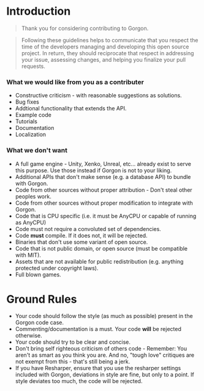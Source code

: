 # Introduction

>Thank you for considering contributing to Gorgon. 

>Following these guidelines helps to communicate that you respect the time of the developers managing and developing this open source project. In return, they should reciprocate that respect in addressing your issue, assessing changes, and helping you finalize your pull requests.

### What we would like from you as a contributer

* Constructive criticism - with reasonable suggestions as solutions.
* Bug fixes
* Addtional functionality that extends the API.
* Example code
* Tutorials
* Documentation
* Localization

### What we don't want

* A full game engine - Unity, Xenko, Unreal, etc... already exist to serve this purpose. Use those instead if Gorgon is not to your liking.
* Additional APIs that don't make sense (e.g. a database API) to bundle with Gorgon.
* Code from other sources without proper attribution - Don't steal other peoples work.
* Code from other sources without proper modification to integrate with Gorgon.
* Code that is CPU specific (i.e. it must be AnyCPU or capable of running as AnyCPU)
* Code must not require a convoluted set of dependencies.
* Code **must** compile. If it does not, it will be rejected.
* Binaries that don't use some variant of open source.
* Code that is not public domain, or open source (must be compatible with MIT). 
* Assets that are not available for public redistribution (e.g. anything protected under copyright laws).
* Full blown games.

# Ground Rules

* Your code should follow the style (as much as possible) present in the Gorgon code case.  
* Commenting/documentation is a must. Your code **will** be rejected otherwise.
* Your code should try to be clear and concise.
* Don't bring self righteous criticism of others code - Remember: You aren't as smart as you think you are.  And no, "tough love" critiques are not exempt from this - that's still being a jerk.
* If you have Resharper, ensure that you use the resharper settings included with Gorgon, deviations in style are fine, but only to a point. If style deviates too much, the code will be rejected.
